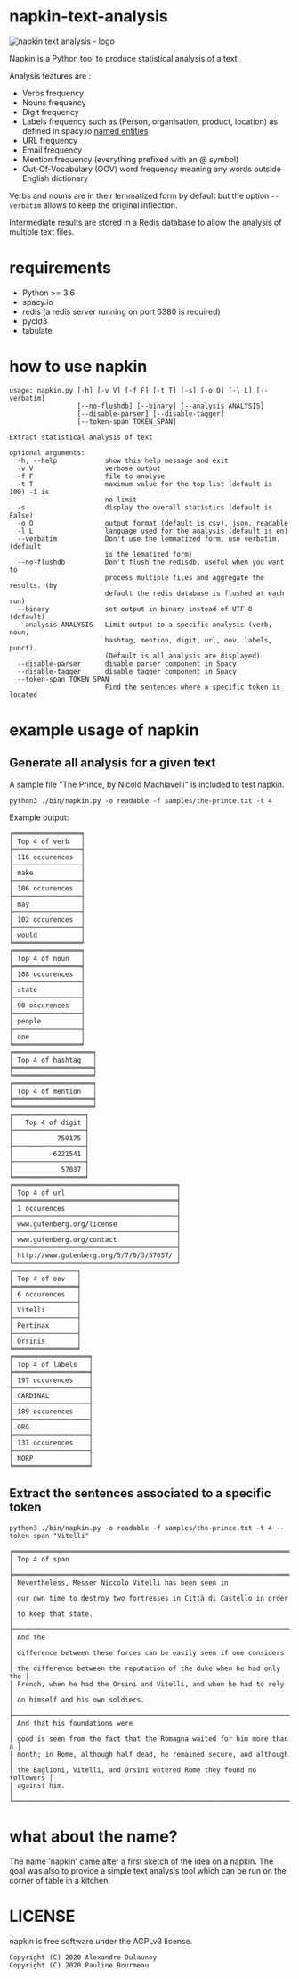 # napkin-text-analysis

![napkin text analysis - logo](./logo/logo.png)

Napkin is a Python tool to produce statistical analysis of a text.

Analysis features are :

- Verbs frequency
- Nouns frequency
- Digit frequency
- Labels frequency such as (Person, organisation, product, location) as defined in spacy.io [named entities](https://spacy.io/api/annotation#named-entities)
- URL frequency
- Email frequency
- Mention frequency (everything prefixed with an @ symbol)
- Out-Of-Vocabulary (OOV) word frequency meaning any words outside English dictionary

Verbs and nouns are in their lemmatized form by default but the option `--verbatim` allows to keep the original inflection.

Intermediate results are stored in a Redis database to allow the analysis of multiple text files.

# requirements

- Python >= 3.6
- spacy.io
- redis (a redis server running on port 6380 is required)
- pycld3
- tabulate

# how to use napkin

~~~~
usage: napkin.py [-h] [-v V] [-f F] [-t T] [-s] [-o O] [-l L] [--verbatim]
                 [--no-flushdb] [--binary] [--analysis ANALYSIS]
                 [--disable-parser] [--disable-tagger]
                 [--token-span TOKEN_SPAN]

Extract statistical analysis of text

optional arguments:
  -h, --help            show this help message and exit
  -v V                  verbose output
  -f F                  file to analyse
  -t T                  maximum value for the top list (default is 100) -1 is
                        no limit
  -s                    display the overall statistics (default is False)
  -o O                  output format (default is csv), json, readable
  -l L                  language used for the analysis (default is en)
  --verbatim            Don't use the lemmatized form, use verbatim. (default
                        is the lematized form)
  --no-flushdb          Don't flush the redisdb, useful when you want to
                        process multiple files and aggregate the results. (by
                        default the redis database is flushed at each run)
  --binary              set output in binary instead of UTF-8 (default)
  --analysis ANALYSIS   Limit output to a specific analysis (verb, noun,
                        hashtag, mention, digit, url, oov, labels, punct).
                        (Default is all analysis are displayed)
  --disable-parser      disable parser component in Spacy
  --disable-tagger      disable tagger component in Spacy
  --token-span TOKEN_SPAN
                        Find the sentences where a specific token is located
~~~~

# example usage of napkin

## Generate all analysis for a given text

A sample file "The Prince, by Nicoló Machiavelli" is included to test napkin.

`python3 ./bin/napkin.py -o readable -f samples/the-prince.txt -t 4`

Example output:

~~~~
╒═════════════════╕
│ Top 4 of verb   │
╞═════════════════╡
│ 116 occurences  │
├─────────────────┤
│ make            │
├─────────────────┤
│ 106 occurences  │
├─────────────────┤
│ may             │
├─────────────────┤
│ 102 occurences  │
├─────────────────┤
│ would           │
╘═════════════════╛
╒═════════════════╕
│ Top 4 of noun   │
╞═════════════════╡
│ 108 occurences  │
├─────────────────┤
│ state           │
├─────────────────┤
│ 90 occurences   │
├─────────────────┤
│ people          │
├─────────────────┤
│ one             │
╘═════════════════╛
╒════════════════════╕
│ Top 4 of hashtag   │
╞════════════════════╡
╘════════════════════╛
╒════════════════════╕
│ Top 4 of mention   │
╞════════════════════╡
╘════════════════════╛
╒══════════════════╕
│   Top 4 of digit │
╞══════════════════╡
│           750175 │
├──────────────────┤
│          6221541 │
├──────────────────┤
│            57037 │
╘══════════════════╛
╒═════════════════════════════════════════╕
│ Top 4 of url                            │
╞═════════════════════════════════════════╡
│ 1 occurences                            │
├─────────────────────────────────────────┤
│ www.gutenberg.org/license               │
├─────────────────────────────────────────┤
│ www.gutenberg.org/contact               │
├─────────────────────────────────────────┤
│ http://www.gutenberg.org/5/7/0/3/57037/ │
╘═════════════════════════════════════════╛
╒════════════════╕
│ Top 4 of oov   │
╞════════════════╡
│ 6 occurences   │
├────────────────┤
│ Vitelli        │
├────────────────┤
│ Pertinax       │
├────────────────┤
│ Orsinis        │
╘════════════════╛
╒═══════════════════╕
│ Top 4 of labels   │
╞═══════════════════╡
│ 197 occurences    │
├───────────────────┤
│ CARDINAL          │
├───────────────────┤
│ 189 occurences    │
├───────────────────┤
│ ORG               │
├───────────────────┤
│ 131 occurences    │
├───────────────────┤
│ NORP              │
╘═══════════════════╛
~~~~

## Extract the sentences associated to a specific token

`python3 ./bin/napkin.py -o readable -f samples/the-prince.txt -t 4 --token-span "Vitelli"`

~~~~
╒════════════════════════════════════════════════════════════════════════╕
│ Top 4 of span                                                          │
╞════════════════════════════════════════════════════════════════════════╡
│ Nevertheless, Messer Niccolo Vitelli has been seen in                  │
│ our own time to destroy two fortresses in Città di Castello in order   │
│ to keep that state.                                                    │
├────────────────────────────────────────────────────────────────────────┤
│ And the                                                                │
│ difference between these forces can be easily seen if one considers    │
│ the difference between the reputation of the duke when he had only the │
│ French, when he had the Orsini and Vitelli, and when he had to rely    │
│ on himself and his own soldiers.                                       │
├────────────────────────────────────────────────────────────────────────┤
│ And that his foundations were                                          │
│ good is seen from the fact that the Romagna waited for him more than a │
│ month; in Rome, although half dead, he remained secure, and although   │
│ the Baglioni, Vitelli, and Orsini entered Rome they found no followers │
│ against him.                                                           │
╘════════════════════════════════════════════════════════════════════════╛
~~~~

# what about the name?

The name 'napkin' came after a first sketch of the idea on a napkin. The goal was also to provide a simple text analysis tool which can be run on the corner of table in a kitchen.

# LICENSE

napkin is free software under the AGPLv3 license.

~~~~
Copyright (C) 2020 Alexandre Dulaunoy
Copyright (C) 2020 Pauline Bourmeau
~~~~
